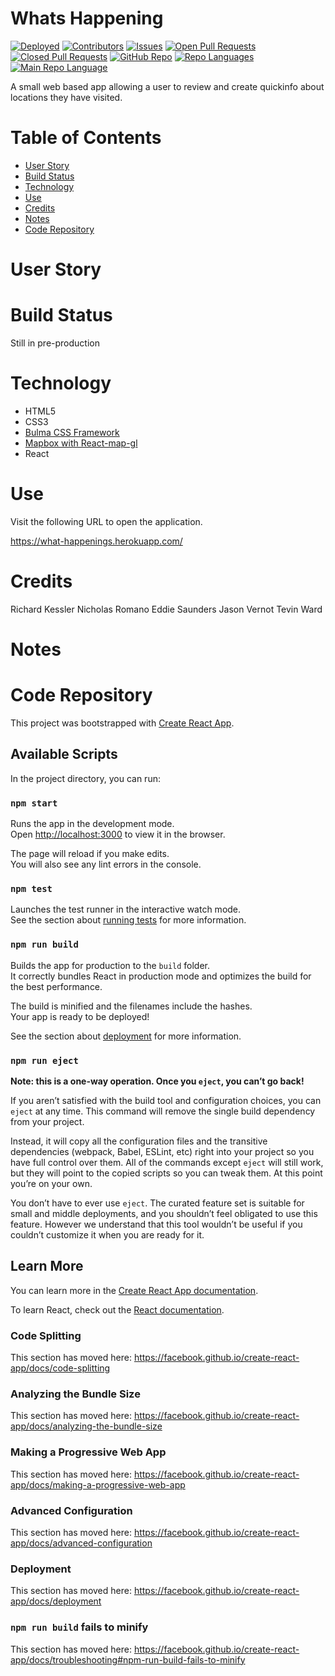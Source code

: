 # Whats Happening

[![Deployed](https://img.shields.io/website?down_color=lightgrey&down_message=Offline%20for%20Maintenance&style=for-the-badge&up_color=green&up_message=Online&url=https%3A%2F%2Fwhat-happenings.herokuapp.com%2F)](https://what-happenings.herokuapp.com/)
[![Contributors](https://img.shields.io/github/contributors/saunderseddie/happenings?color=yellow&style=plastic)](https://github.com/SaundersEddie/Happenings)
[![Issues](https://img.shields.io/github/issues/saunderseddie/happenings?color=red&style=plastic)](https://github.com/SaundersEddie/Happenings)
[![Open Pull Requests](https://img.shields.io/github/issues-pr-raw/saunderseddie/happenings?color=green&style=plastic)](https://github.com/SaundersEddie/Happenings)
[![Closed Pull Requests](https://img.shields.io/github/issues-pr-closed-raw/saunderseddie/happenings?color=orange&style=plastic)](https://github.com/SaundersEddie/Happenings)
[![GitHub Repo](https://img.shields.io/github/repo-size/SaundersEddie/Happenings?color=Green&style=plastic)](https://github.com/SaundersEddie/Happenings)
[![Repo Languages](https://img.shields.io/github/languages/count/SaundersEddie/Happenings?color=red&style=plastic)](https://github.com/SaundersEddie/Happenings)
[![Main Repo Language](https://img.shields.io/github/languages/top/SaundersEddie/Happenings?color=blueviolet&style=plastic)](https://github.com/SaundersEddie/Happenings)

A small web based app allowing a user to review and create quickinfo about locations they have visited.

# Table of Contents

- [User Story](#User-Story)
- [Build Status](#Build-Status)
- [Technology](#Code-Style-and-Technology)
- [Use](#Usage)
- [Credits](#Credits)
- [Notes](#Notes)
- [Code Repository](#Code-Repository)

# User Story

# Build Status

Still in pre-production

# Technology

* HTML5
* CSS3
* [Bulma CSS Framework](https://bulma.io/)
* [Mapbox with React-map-gl](https://github.com/visgl/react-map-gl)
* React

# Use

Visit the following URL to open the application.

https://what-happenings.herokuapp.com/

# Credits

Richard Kessler
Nicholas Romano
Eddie Saunders
Jason Vernot
Tevin Ward

# Notes

# Code Repository

This project was bootstrapped with [Create React App](https://github.com/facebook/create-react-app).

## Available Scripts

In the project directory, you can run:

### `npm start`

Runs the app in the development mode.<br />
Open [http://localhost:3000](http://localhost:3000) to view it in the browser.

The page will reload if you make edits.<br />
You will also see any lint errors in the console.

### `npm test`

Launches the test runner in the interactive watch mode.<br />
See the section about [running tests](https://facebook.github.io/create-react-app/docs/running-tests) for more information.

### `npm run build`

Builds the app for production to the `build` folder.<br />
It correctly bundles React in production mode and optimizes the build for the best performance.

The build is minified and the filenames include the hashes.<br />
Your app is ready to be deployed!

See the section about [deployment](https://facebook.github.io/create-react-app/docs/deployment) for more information.

### `npm run eject`

**Note: this is a one-way operation. Once you `eject`, you can’t go back!**

If you aren’t satisfied with the build tool and configuration choices, you can `eject` at any time. This command will remove the single build dependency from your project.

Instead, it will copy all the configuration files and the transitive dependencies (webpack, Babel, ESLint, etc) right into your project so you have full control over them. All of the commands except `eject` will still work, but they will point to the copied scripts so you can tweak them. At this point you’re on your own.

You don’t have to ever use `eject`. The curated feature set is suitable for small and middle deployments, and you shouldn’t feel obligated to use this feature. However we understand that this tool wouldn’t be useful if you couldn’t customize it when you are ready for it.

## Learn More

You can learn more in the [Create React App documentation](https://facebook.github.io/create-react-app/docs/getting-started).

To learn React, check out the [React documentation](https://reactjs.org/).

### Code Splitting

This section has moved here: https://facebook.github.io/create-react-app/docs/code-splitting

### Analyzing the Bundle Size

This section has moved here: https://facebook.github.io/create-react-app/docs/analyzing-the-bundle-size

### Making a Progressive Web App

This section has moved here: https://facebook.github.io/create-react-app/docs/making-a-progressive-web-app

### Advanced Configuration

This section has moved here: https://facebook.github.io/create-react-app/docs/advanced-configuration

### Deployment

This section has moved here: https://facebook.github.io/create-react-app/docs/deployment

### `npm run build` fails to minify

This section has moved here: https://facebook.github.io/create-react-app/docs/troubleshooting#npm-run-build-fails-to-minify
